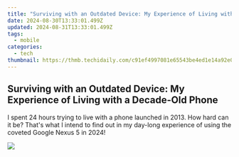```yaml
---
title: "Surviving with an Outdated Device: My Experience of Living with a Decade-Old Phone"
date: 2024-08-30T13:33:01.499Z
updated: 2024-08-31T13:33:01.499Z
tags:
  - mobile
categories:
  - tech
thumbnail: https://thmb.techidaily.com/c91ef4997081e65543be4ed1e14a92e0b1b11ea3fa4aac3ca09a237127556c70.png
---
```


## Surviving with an Outdated Device: My Experience of Living with a Decade-Old Phone

I spent 24 hours trying to live with a phone launched in 2013\. How hard can it be? That's what I intend to find out in my day-long experience of using the coveted Google Nexus 5 in 2024!

<ins class="adsbygoogle"
     style="display:block"
     data-ad-format="autorelaxed"
     data-ad-client="ca-pub-7571918770474297"
     data-ad-slot="1223367746"></ins>



<ins class="adsbygoogle"
     style="display:block"
     data-ad-client="ca-pub-7571918770474297"
     data-ad-slot="8358498916"
     data-ad-format="auto"
     data-full-width-responsive="true"></ins>



<!-- affiliate ads begin -->
<a href="https://estore.winxdvd.com/order/checkout.php?PRODS=4612444&QTY=1&AFFILIATE=108875&CART=1"><img src="https://www.winxdvd.com/affiliate/new-banner/pt-728x90.jpg" border="0"></a>
<!-- affiliate ads end -->